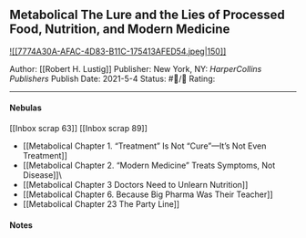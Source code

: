 ## Metabolical The Lure and the Lies of Processed Food, Nutrition, and Modern Medicine

[ ![[7774A30A-AFAC-4D83-B11C-175413AFED54.jpeg|150]] ](https://www.amazon.com/gp/aw/d/B08F7S58JY/ref=tmm_kin_swatch_0?ie=UTF8&qid=1676850828&sr=8-2)

Author: [[Robert H. Lustig]]
Publisher: New York, NY: _HarperCollins Publishers_
Publish Date: 2021-5-4
Status: #💫/💫 
Rating:

___

#### Nebulas

[[Inbox scrap 63]]
[[Inbox scrap 89]]

- [[Metabolical Chapter 1. “Treatment” Is Not “Cure”—It’s Not Even Treatment]]
- [[Metabolical Chapter 2. “Modern Medicine” Treats Symptoms, Not Disease]]\
- [[Metabolical Chapter 3 Doctors Need to Unlearn Nutrition]]
- [[Metabolical Chapter 6. Because Big Pharma Was Their Teacher]]
- [[Metabolical Chapter 23 The Party Line]]

#### Notes

